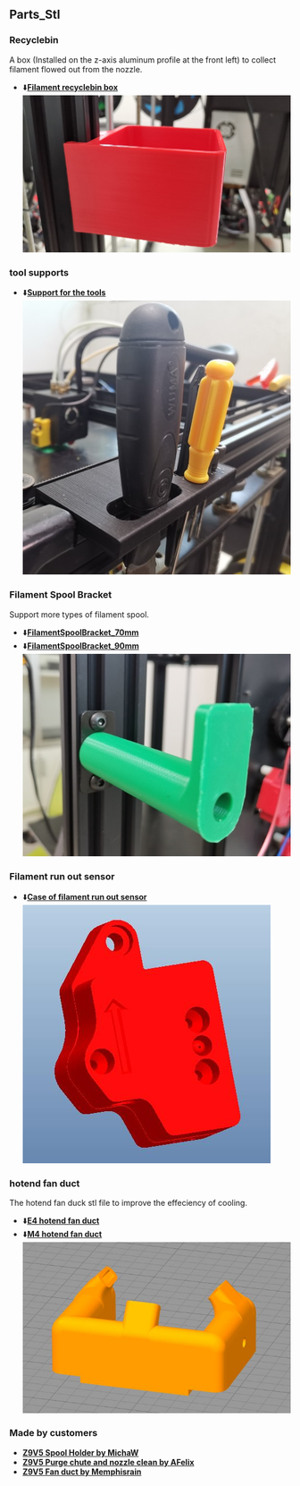 ## Parts_Stl
### Recyclebin
A box (Installed  on the z-axis aluminum profile at the front left) to collect filament flowed out from the nozzle.     
- :arrow_down:[**Filament recyclebin box**](Recyclebin.zip)    
![](Recyclebin.jpg)

### tool supports  
- :arrow_down:[**Support for the tools**](./Z9_tool_supports.zip)    
![](Z9_tool_supports.jpg)

### Filament Spool Bracket
Support more types of filament spool.    
- :arrow_down:[**FilamentSpoolBracket_70mm**](FilamentSpoolBracket_70mm.zip)   
- :arrow_down:[**FilamentSpoolBracket_90mm**](FilamentSpoolBracket_90mm.zip)   
![](FilamentSpoolBracket.jpg)

### Filament run out sensor
- :arrow_down:[**Case of filament run out sensor**](FRODV6.zip)    
![](FRODV6.jpg)

### hotend fan duct 
The hotend fan duck stl file to improve the effeciency of cooling.    
- :arrow_down:[**E4 hotend fan duct**](fan_duct_e4_v2.zip)    
- :arrow_down:[**M4 hotend fan duct**](fan_duct_m4_v4.zip)   
![](fan_duck.jpg)  

### Made by customers
- [**Z9V5 Spool Holder by MichaW**](https://www.thingiverse.com/thing:4977619)
- [**Z9V5 Purge chute and nozzle clean by AFelix**](https://www.thingiverse.com/thing:4940319)
- [**Z9V5 Fan duct by Memphisrain**](https://www.thingiverse.com/thing:5754401)
